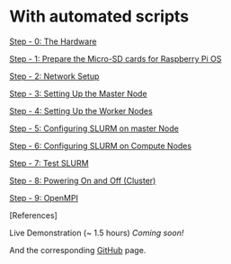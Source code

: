 # With automated scripts

[Step - 0: The Hardware](step0.md) 

[Step - 1: Prepare the Micro-SD cards for Raspberry Pi OS](step1.md)

[Step - 2: Network Setup](step2.md)

[Step - 3: Setting Up the Master Node](step3.md)

[Step - 4: Setting Up the Worker Nodes](step4.md)

[Step - 5: Configuring SLURM on master Node](step5.md)

[Step - 6: Configuring SLURM on Compute Nodes](step6.md)

[Step - 7: Test SLURM](step7.md)

[Step - 8: Powering On and Off (Cluster)](step8.md)

[Step - 9: OpenMPI](step9.md)

[References]

Live Demonstration (~ 1.5 hours) _Coming soon!_

And the corresponding [GitHub](https://github.com/sayanadhikari/wipi/tree/automated) page.

